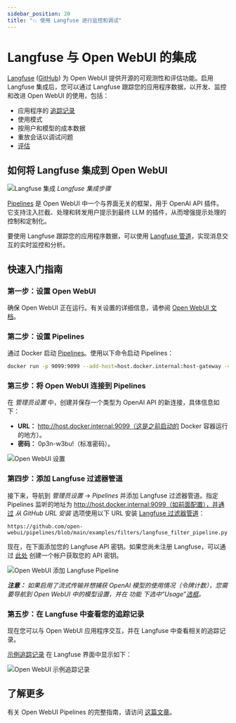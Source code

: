 ```yaml
---
sidebar_position: 20
title: "💥 使用 Langfuse 进行监控和调试"
---
```


# Langfuse 与 Open WebUI 的集成

[Langfuse](https://langfuse.com/) ([GitHub](https://github.com/langfuse/langfuse)) 为 Open WebUI 提供开源的可观测性和评估功能。启用 Langfuse 集成后，您可以通过 Langfuse 跟踪您的应用程序数据，以开发、监控和改进 Open WebUI 的使用，包括：

- 应用程序的 [追踪记录](https://langfuse.com/docs/tracing)
- 使用模式
- 按用户和模型的成本数据
- 重放会话以调试问题
- [评估](https://langfuse.com/docs/scores/overview)

## 如何将 Langfuse 集成到 Open WebUI

![Langfuse 集成](https://langfuse.com/images/docs/openwebui-integration.gif)
_Langfuse 集成步骤_

[Pipelines](https://github.com/open-webui/pipelines/) 是 Open WebUI 中一个与界面无关的框架，用于 OpenAI API 插件。它支持注入拦截、处理和转发用户提示到最终 LLM 的插件，从而增强提示处理的控制和定制化。

要使用 Langfuse 跟踪您的应用程序数据，可以使用 [Langfuse 管道](https://github.com/open-webui/pipelines/blob/d4fca4c37c4b8603be7797245e749e9086f35130/examples/filters/langfuse_filter_pipeline.py)，实现消息交互的实时监控和分析。

## 快速入门指南

### 第一步：设置 Open WebUI

确保 Open WebUI 正在运行。有关设置的详细信息，请参阅 [Open WebUI 文档](https://docs.openwebui.com/)。

### 第二步：设置 Pipelines

通过 Docker 启动 [Pipelines](https://github.com/open-webui/pipelines/)。使用以下命令启动 Pipelines：

```bash
docker run -p 9099:9099 --add-host=host.docker.internal:host-gateway -v pipelines:/app/pipelines --name pipelines --restart always ghcr.io/open-webui/pipelines:main
```

### 第三步：将 Open WebUI 连接到 Pipelines

在 _管理员设置_ 中，创建并保存一个类型为 OpenAI API 的新连接，具体信息如下：

- **URL：** http://host.docker.internal:9099（这是之前启动的 Docker 容器运行的地方）。
- **密码：** 0p3n-w3bu!（标准密码）。

![Open WebUI 设置](https://langfuse.com/images/docs/openwebui-setup-settings.png)

### 第四步：添加 Langfuse 过滤器管道

接下来，导航到 _管理员设置_ -> _Pipelines_ 并添加 Langfuse 过滤器管道。指定 Pipelines 监听的地址为 http://host.docker.internal:9099（如前面配置），并通过 _从 GitHub URL 安装_ 选项使用以下 URL 安装 [Langfuse 过滤器管道](https://github.com/open-webui/pipelines/blob/main/examples/filters/langfuse_filter_pipeline.py)：

```
https://github.com/open-webui/pipelines/blob/main/examples/filters/langfuse_filter_pipeline.py
```

现在，在下面添加您的 Langfuse API 密钥。如果您尚未注册 Langfuse，可以通过 [此处](https://cloud.langfuse.com) 创建一个帐户获取您的 API 密钥。

![Open WebUI 添加 Langfuse Pipeline](https://langfuse.com//images/docs/openwebui-add-pipeline.png)

_**注意：** 如果启用了流式传输并想捕获 OpenAI 模型的使用情况（令牌计数），您需要导航到 Open WebUI 中的模型设置，并在 _功能_ 下选中“Usage”[选框](https://github.com/open-webui/open-webui/discussions/5770#discussioncomment-10778586)。_

### 第五步：在 Langfuse 中查看您的追踪记录

现在您可以与 Open WebUI 应用程序交互，并在 Langfuse 中查看相关的追踪记录。

[示例追踪记录](https://cloud.langfuse.com/project/cloramnkj0002jz088vzn1ja4/traces/904a8c1f-4974-4f8f-8a2f-129ae78d99c5?observation=fe5b127b-e71c-45ab-8ee5-439d4c0edc28) 在 Langfuse 界面中显示如下：

![Open WebUI 示例追踪记录](https://langfuse.com/images/docs/openwebui-example-trace.png)

## 了解更多

有关 Open WebUI Pipelines 的完整指南，请访问 [这篇文章](https://ikasten.io/2024/06/03/getting-started-with-openwebui-pipelines/)。
